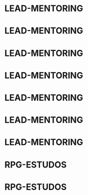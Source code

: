 # LEAD-MENTORING
# LEAD-MENTORING
# LEAD-MENTORING
# LEAD-MENTORING
# LEAD-MENTORING
# LEAD-MENTORING
# LEAD-MENTORING
# RPG-ESTUDOS
# RPG-ESTUDOS

